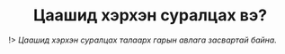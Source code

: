 <h1 align="center">Цаашид хэрхэн суралцах вэ?</h1>

!> _Цаашид хэрхэн суралцах талаарх гарын авлага засвартай байна._